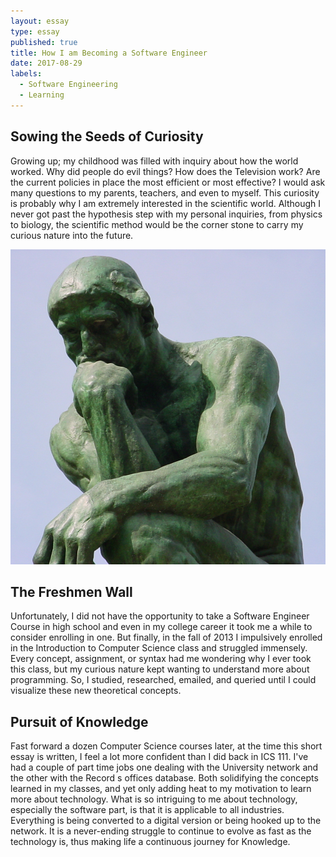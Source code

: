 ```yaml
---
layout: essay
type: essay
published: true
title: How I am Becoming a Software Engineer
date: 2017-08-29
labels:
  - Software Engineering
  - Learning
---
```

## Sowing the Seeds of Curiosity
Growing up; my childhood was filled with inquiry about how the world worked. Why did people do evil things? How does the Television work? Are the current policies in place the most efficient or most effective? I would ask many questions to my parents, teachers, and even to myself. This curiosity is probably why I am extremely interested in the scientific world. Although I never got past the hypothesis step with my personal inquiries, from physics to biology, the scientific method would be the corner stone
 to carry my curious nature into the future.

<img class="ui medium right floated rounded image" src="../images/thinker.png">

## The Freshmen Wall
Unfortunately, I did not have the opportunity to take a Software Engineer Course in high school and even in my college career it took me a while to consider enrolling in one. But finally, in the fall of 2013 I impulsively enrolled in the Introduction to Computer Science class and struggled immensely. Every concept, assignment, or syntax had me wondering why I ever took this class, but my curious nature kept wanting to understand more about programming. So, I studied, researched, emailed, and queried until I could visualize these new theoretical concepts. 
 
## Pursuit of Knowledge 

Fast forward a dozen Computer Science courses later, at the time this short essay is written, I feel a lot more confident than I did back in ICS 111. I've had a couple of part time jobs one dealing with the University network and the other with the Record
s offices database. Both solidifying the concepts learned in my classes, and yet only adding heat to my motivation to learn more about technology. What is so intriguing to me about technology, especially the software part, is that it is applicable to all industries. Everything is being converted to a digital version or being hooked up to the network. It is a never-ending struggle to continue to evolve as fast as the technology is, thus making life a continuous journey for Knowledge. 

